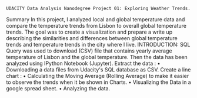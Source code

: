 	UDACITY Data Analysis Nanodegree Project 01: Exploring Weather Trends.
Summary
In this project, I analyzed local and global temperature data and compare the temperature trends from Lisbon to overall global temperature trends.
The goal was to create a visualization and prepare a write up describing the similarities and differences between global temperature trends and temperature trends in the city where I live.
INTRODUCTION:
SQL Query was used to download (CSV) file that contains yearly average temperature of Lisbon and the global temperature.
Then the data has been analyzed using IPython Notebook (Jupyter).
Extract the data :
• Downloading a data files from Udacity's SQL database as CSV.
Create a line chart :
• Calculating the Moving Average (Rolling Average) to make it easier to observe the trends when it be shown in Charts.
• Visualizing the Data in a google spread sheet.
• Analyzing the data.
